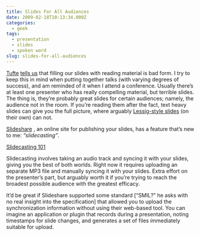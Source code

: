 ```yaml
---
title: Slides For All Audiences
date: 2009-02-18T10:13:34.000Z
categories:
  - geek
tags:
  - presentation
  - slides
  - spoken word
slug: slides-for-all-audiences
---
```

[Tufte][1]  [tells us][2]  that filling our slides with reading material is bad form. I try to keep this in mind when putting together talks (with varying degrees of success), and am reminded of it when I attend a conference. Usually there’s at least one presenter who has really compelling material, but terrible slides. The thing is, they’re probably great slides for certain audiences; namely, the audience not in the room. If you’re reading them after the fact, text heavy slides can give you the full picture, where arguably [Lessig-style slides][3]  (on their own) can not.

[Slideshare][4] , an online site for publishing your slides, has a feature that’s new to me: _“slidecasting”_.

[Slidecasting 101][5]

Slidecasting involves taking an audio track and syncing it with your slides, giving you the best of both worlds. Right now it requires uploading an separate <span class="caps">MP3</span> file and manually syncing it with your slides. Extra effort on the presenter’s part, but arguably worth it if you’re trying to reach the broadest possible audience with the greatest efficacy.

It’d be great if Slideshare supported some standard [“<span class="caps">SMIL</span>?” he asks with no real insight into the specification] that allowed you to upload the synchronization information without using their web-based tool. You can imagine an application or plugin that records during a presentation, noting timestamps for slide changes, and generates a set of files immediately suitable for upload.



 [1]: http://en.wikipedia.org/wiki/Edward_Tufte
 [2]: http://www.wired.com/wired/archive/11.09/ppt2.html
 [3]: http://presentationzen.blogs.com/presentationzen/2005/10/the_lessig_meth.html
 [4]: http://slideshare.net
 [5]: http://www.slideshare.net/jboutelle/slidecasting-101?type=presentation
